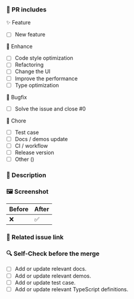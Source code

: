 ### 👀 PR includes

<!-- Add completed items in this PR, and change [ ] to [x]. -->

✨ Feature

- [ ] New feature

🎨 Enhance

- [ ] Code style optimization
- [ ] Refactoring
- [ ] Change the UI
- [ ] Improve the performance
- [ ] Type optimization

🐛 Bugfix

- [ ] Solve the issue and close #0

🔧 Chore

- [ ] Test case
- [ ] Docs / demos update
- [ ] CI / workflow
- [ ] Release version
- [ ] Other (<!-- what? -->)

### 📝 Description

### 🖼️ Screenshot

| Before | After |
| ------ | ----- |
| ❌      | ✅     |

### 🔗 Related issue link

<!-- close #0 -->
<!-- ref #0 -->
<!-- fix #0 -->

### 🔍 Self-Check before the merge

- [ ] Add or update relevant docs.
- [ ] Add or update relevant demos.
- [ ] Add or update test case.
- [ ] Add or update relevant TypeScript definitions.
